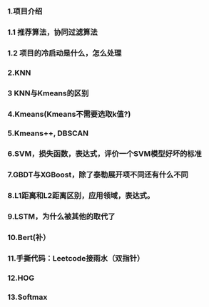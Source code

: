### 1.项目介绍
### 1.1 推荐算法，协同过滤算法
### 1.2 项目的冷启动是什么，怎么处理
### 2.KNN
### 3 KNN与Kmeans的区别
### 4.Kmeans(Kmeans不需要选取k值?)
### 5.Kmeans++, DBSCAN
### 6.SVM，损失函数，表达式，评价一个SVM模型好坏的标准
### 7.GBDT与XGBoost，除了泰勒展开项不同还有什么不同
### 8.L1距离和L2距离区别，应用领域，表达式。
### 9.LSTM，为什么被其他的取代了
### 10.Bert(补）
### 11.手撕代码：Leetcode接雨水（双指针）
### 12.HOG
### 13.Softmax
